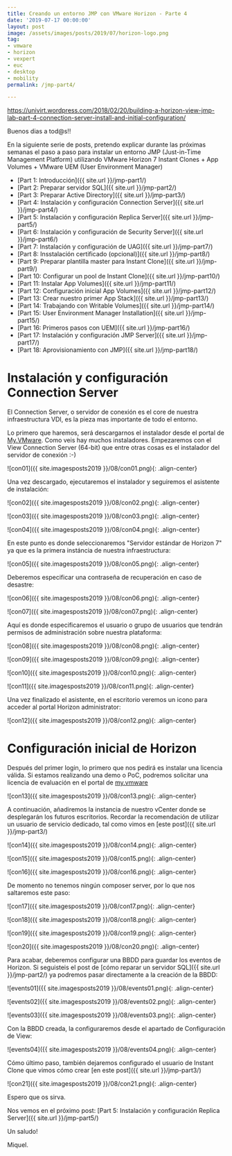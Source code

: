 ```yaml
---
title: Creando un entorno JMP con VMware Horizon - Parte 4
date: '2019-07-17 00:00:00'
layout: post
image: /assets/images/posts/2019/07/horizon-logo.png
tag:
- vmware
- horizon
- vexpert
- euc
- desktop
- mobility
permalink: /jmp-part4/

---
```


https://univirt.wordpress.com/2018/02/20/building-a-horizon-view-jmp-lab-part-4-connection-server-install-and-initial-configuration/

Buenos dias a tod@s!!

En la siguiente serie de posts, pretendo explicar durante las próximas semanas el paso a paso para instalar un entorno JMP (Just-in-Time Management Platform) utilizando VMware Horizon 7 Instant Clones + App Volumes + VMware UEM (User Environment Manager) 

- [Part 1: Introducción]({{ site.url }}/jmp-part1/)
- [Part 2: Preparar servidor SQL]({{ site.url }}/jmp-part2/)
- [Part 3: Preparar Active Directory]({{ site.url }}/jmp-part3/)
- [Part 4: Instalación y configuración Connection Server]({{ site.url }}/jmp-part4/)
- [Part 5: Instalación y configuración Replica Server]({{ site.url }}/jmp-part5/)
- [Part 6: Instalación y configuración de Security Server]({{ site.url }}/jmp-part6/)
- [Part 7: Instalación y configuración de UAG]({{ site.url }}/jmp-part7/)
- [Part 8: Insstalación certificado (opcional)]({{ site.url }}/jmp-part8/)
- [Part 9: Preparar plantilla master para Instant Clone]({{ site.url }}/jmp-part9/)
- [Part 10: Configurar un pool de Instant Clone]({{ site.url }}/jmp-part10/)
- [Part 11: Instalar App Volumes]({{ site.url }}/jmp-part11/)
- [Part 12: Configuración inicial App Volumes]({{ site.url }}/jmp-part12/)
- [Part 13: Crear nuestro primer App Stack]({{ site.url }}/jmp-part13/)
- [Part 14: Trabajando con Writable Volumes]({{ site.url }}/jmp-part14/)
- [Part 15: User Environment Manager Installation]({{ site.url }}/jmp-part15/)
- [Part 16: Primeros pasos con UEM]({{ site.url }}/jmp-part16/)
- [Part 17: Instalación y configuración JMP Server]({{ site.url }}/jmp-part17/)
- [Part 18: Aprovisionamiento con JMP]({{ site.url }}/jmp-part18/)

# Instalación y configuración Connection Server

El Connection Server, o servidor de conexión es el core de nuestra infraestructura VDI, es la pieza mas importante de todo el entorno.

Lo primero que haremos, será descargarnos el instalador desde el portal de [My.VMware](https://my.vmware.com). Como veis hay muchos instaladores. Empezaremos con el View Connection Server (64-bit) que entre otras cosas es el instalador del servidor de conexión :-)

![con01]({{ site.imagesposts2019 }}/08/con01.png){: .align-center}

Una vez descargado, ejecutaremos el instalador y seguiremos el asistente de instalación:

![con02]({{ site.imagesposts2019 }}/08/con02.png){: .align-center}

![con03]({{ site.imagesposts2019 }}/08/con03.png){: .align-center}

![con04]({{ site.imagesposts2019 }}/08/con04.png){: .align-center}

En este punto es donde seleccionaremos "Servidor estándar de Horizon 7" ya que es la primera instáncia de nuestra infraestructura:

![con05]({{ site.imagesposts2019 }}/08/con05.png){: .align-center}

Deberemos especificar una contraseña de recuperación en caso de desastre:

![con06]({{ site.imagesposts2019 }}/08/con06.png){: .align-center}

![con07]({{ site.imagesposts2019 }}/08/con07.png){: .align-center}

Aquí es donde especificaremos el usuario o grupo de usuarios que tendrán permisos de administración sobre nuestra plataforma:

![con08]({{ site.imagesposts2019 }}/08/con08.png){: .align-center}

![con09]({{ site.imagesposts2019 }}/08/con09.png){: .align-center}

![con10]({{ site.imagesposts2019 }}/08/con10.png){: .align-center}

![con11]({{ site.imagesposts2019 }}/08/con11.png){: .align-center}

Una vez finalizado el asistente, en el escritorio veremos un icono para acceder al portal Horizon administrator:

![con12]({{ site.imagesposts2019 }}/08/con12.png){: .align-center}

# Configuración inicial de Horizon

Después del primer login, lo primero que nos pedirá es instalar una licencia válida. Si estamos realizando una demo o PoC, podremos solicitar una licencia de evaluación en el portal de [my.vmware](https://my.vmware.com)

![con13]({{ site.imagesposts2019 }}/08/con13.png){: .align-center}

A continuación, añadiremos la instancia de nuestro vCenter donde se desplegarán los futuros escritorios. Recordar la recomendación de utilizar un usuario de servicio dedicado, tal como vimos en [este post]({{ site.url }}/jmp-part3/)

![con14]({{ site.imagesposts2019 }}/08/con14.png){: .align-center}

![con15]({{ site.imagesposts2019 }}/08/con15.png){: .align-center}

![con16]({{ site.imagesposts2019 }}/08/con16.png){: .align-center}

De momento no tenemos ningún composer server, por lo que nos saltaremos este paso:

![con17]({{ site.imagesposts2019 }}/08/con17.png){: .align-center}

![con18]({{ site.imagesposts2019 }}/08/con18.png){: .align-center}

![con19]({{ site.imagesposts2019 }}/08/con19.png){: .align-center}

![con20]({{ site.imagesposts2019 }}/08/con20.png){: .align-center}

Para acabar, deberemos configurar una BBDD para guardar los eventos de Horizon. Si seguisteis el post de [cómo reparar un servidor SQL]({{ site.url }}/jmp-part2/) ya podremos pasar directamente a la creación de la BBDD:

![events01]({{ site.imagesposts2019 }}/08/events01.png){: .align-center}

![events02]({{ site.imagesposts2019 }}/08/events02.png){: .align-center}

![events03]({{ site.imagesposts2019 }}/08/events03.png){: .align-center}

Con la BBDD creada, la configuraremos desde el apartado de Configuración de View:

![events04]({{ site.imagesposts2019 }}/08/events04.png){: .align-center}

Cómo último paso, también dejaremos configurado el usuario de Instant Clone que vimos cómo crear [en este post]({{ site.url }}/jmp-part3/)

![con21]({{ site.imagesposts2019 }}/08/con21.png){: .align-center}

Espero que os sirva.

Nos vemos en el próximo post: [Part 5: Instalación y configuración Replica Server]({{ site.url }}/jmp-part5/)

Un saludo!

Miquel.


